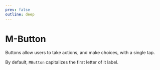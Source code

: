 ```yaml
---
prev: false
outline: deep
---
```


<script setup>
   import { MButton } from "matarito-vue";
</script>

# M-Button

Buttons allow users to take actions, and make choices, with a single tap.

By default, `MButton` capitalizes the first letter of it label.

<!--@include: ./snippets/import.md-->
<!--@include: ./snippets/usage.md-->
<!--@include: ./snippets/demo/basic.md-->
<!--@include: ./snippets/demo/icons.md-->
<!--@include: ./snippets/demo/disabled.md-->
<!--@include: ./snippets/demo/variants.md-->
<!--@include: ./snippets/demo/severity.md-->
<!--@include: ./snippets/demo/loading.md-->
<!--@include: ./snippets/demo/raised.md-->
<!--@include: ./snippets/demo/icons-only.md-->
<!--@include: ./snippets/demo/sizes.md-->
<!--@include: ./snippets/events.md-->
<!--@include: ./snippets/accessibility.md-->

